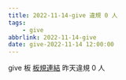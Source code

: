 ```yaml
---
title: 2022-11-14-give 違規 0 人
tags:
    - give
abbrlink: 2022-11-14-give
date: give-2022-11-14 12:00:00
---
```

give 板 [板規連結](https://www.ptt.cc/bbs/give/M.1612495900.A.C32.html)
昨天違規 0 人
